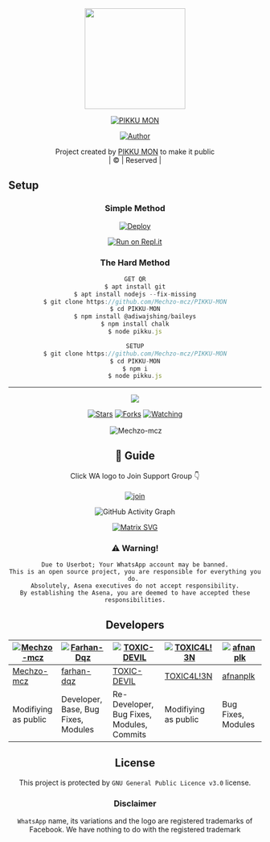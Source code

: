 
<div align="center">
  <img border-radius: 15px src="20210811_082543.jpg"width="200" height="200"/>
  <p align="center">
    
    
<a href="#"><img title="PIKKU MON" src="https://img.shields.io/badge/PIKKU MON-green?colorA=%23ff0000&colorB=%23017e40&style=for-the-badge"></a>
</p>
  <p align="center">
<a href=https://github.com/Mechzo-mcz"><img title="Author" src="https://img.shields.io/badge/Author-(hunk!nd3 p4d4y41!-PIKKUMON?color=blue&style=for-the-badge&logo=whatsapp"></a>
</p>
</div>
<p align="center">
Project created by <a href="https://github.com/Mechzo-mcz">PIKKU MON</a> to make it public
    <br>
       | © |
        Reserved |
    <br> 
</p>

## Setup
<div align="center">

  ### Simple Method
  
[![Deploy](https://www.herokucdn.com/deploy/button.svg)](https://heroku.com/deploy?template=https://github.com/Mechzo-mcz/PIKKU-MON) 
  
[![Run on Repl.it](https://repl.it/badge/github/quiec/whatsAlfa)](https://replit.com/@Mechzo-mcz/pikkumon?v=1)
  
### The Hard Method
```js
GET QR
$ apt install git
$ apt install nodejs --fix-missing
$ git clone https://github.com/Mechzo-mcz/PIKKU-MON
$ cd PIKKU-MON
$ npm install @adiwajshing/baileys
$ npm install chalk
$ node pikku.js
```
      
```js
SETUP
$ git clone https://github.com/Mechzo-mcz/PIKKU-MON
$ cd PIKKU-MON
$ npm i
$ node pikku.js
```

----

  <p align="center">
  <a href="https://github.com/Mechzo-mcz/PIKKU-MON">
    
<a href="https:https://github.com/Mechzo-mcz?tab=followers">
<img src="https://img.shields.io/github/repo-size/Mechzo-mcz/PIKKU-MON?color=green&label=Repo%20total%20size&style=plastic">
<p align="center">
<a href="https://github.com/Mechzo-mcz/followers"
<img title="Followers" src="https://img.shields.io/github/followers/Mechzo-mcz?color=blue&style=flat-square"></a>
<a href="https://github.com/Mechzo-mcz/PIKKU-MON/stargazers/"><img title="Stars" src="https://img.shields.io/github/stars/Mechzo-mcz/PIKKU-MON?color=blue&style=flat-square"></a>
<a href="https://github.com/Mechzo-mcz/PIKKU-MON/network/members"><img title="Forks" src="https://img.shields.io/github/forks/Mechzo-mcz/PIKKU-MON?color=blue&style=flat-square"></a>
<a href="https://github.com/Mechzo-mcz/PIKKU-MON/watchers"><img title="Watching" src="https://img.shields.io/github/watchers/Mechzo-mcz/PIKKU-MON?label=Watchers&color=blue&style=flat-square"></a>
</p>

<p align="center">
<p>&nbsp;<img align="center" src="https://github-readme-stats.vercel.app/api?username=Mechzo-mcz&show_icons=true&theme=dark&locale=en" alt="Mechzo-mcz" /></p>
    
## 📢 Guide
Click WA logo to Join Support Group 👇
    <br>
<br>
  [![join](https://github.com/Mechzo-mcz/PIKKU-MON/blob/master/WhatsAsena.png)](https://chat.whatsapp.com/JtB4JCKzOrJAcpmSkHho2G)
  <div align="center">
       
  ![GitHub Activity Graph](https://activity-graph.herokuapp.com/graph?username=Mechzo-mcz&bg_color=000000&color=4fff67&line=4fff67&point=ffffff&area=true&hide_border=true)
  </div>
 
  
  [![Matrix SVG](https://raw.githubusercontent.com/rodrigograca31/rodrigograca31/master/matrix.svg)](https://chat.whatsapp.com/JtB4JCKzOrJAcpmSkHho2G)
                     
### ⚠️ Warning! 
```
Due to Userbot; Your WhatsApp account may be banned.
This is an open source project, you are responsible for everything you do. 
Absolutely, Asena executives do not accept responsibility.
By establishing the Asena, you are deemed to have accepted these responsibilities.
```

## Developers
  <div align="center">
    
[![Mechzo-mcz](https://github.com/Mechzo-mcz.png?size=100)](https://github.com/Mechzo-mcz) | [![Farhan-Dqz](https://github.com/farhan-dqz.png?size=100)](https://github.com/farhan-dqz) | [![TOXIC-DEVIL](https://github.com/TOXIC-DEVIL.png?size=100)](https://github.com/TOXIC-DEVIL) |  [![TOXIC4L!3N](https://github.com/Alien-alfa.png?size=100)](https://github.com/AI-VIKI) | [![afnanplk](https://github.com/afnanplk.png?size=100)](https://github.com/afnanplk) 
----|----|----|----|----
[Mechzo-mcz](https://github.com/Mechzo-mcz) | [farhan-dqz](https://github.com/farhan-dqz) | [TOXIC-DEVIL](https://github.com/TOXIC-DEVIL) | [TOXIC4L!3N](https://github.com/AI-VIKI) | [afnanplk](https://github.com/afnanplk) 
Modifiying as public | Developer, Base, Bug Fixes, Modules| Re-Developer, Bug Fixes, Modules, Commits |  Modifiying  as   public | Bug Fixes, Modules 
  </div>
    


## License
This project is protected by `GNU General Public Licence v3.0` license.

### Disclaimer
`WhatsApp` name, its variations and the logo are registered trademarks of Facebook. We have nothing to do with the registered trademark

